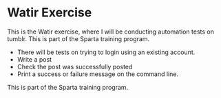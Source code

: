 # Watir Exercise

This is the Watir exercise, where I will be conducting automation tests on tumblr. This is part of the Sparta training program.

- There will be tests on trying to login using an existing account.
- Write a post
- Check the post was successfully posted
- Print a success or failure message on the command line.

This is part of the Sparta training program.
